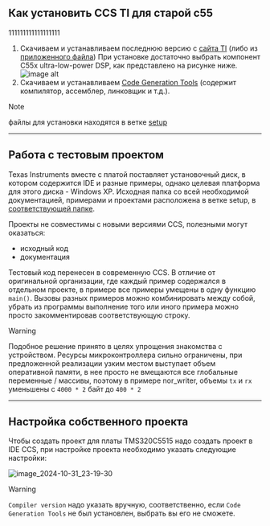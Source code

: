 ## Как установить CCS TI для старой c55
111111111111111111
1) Скачиваем и устанавливаем последнюю версию с [сайта TI](https://www.ti.com/tool/CCSTUDIO) (либо из [приложенного файла](https://github.com/lab-iu6/TMS320C5515/blob/setup/установка/ccs_setup_12.8.1.00005.exe))
   При установке достаточно выбрать компонент C55x ultra-low-power DSP, как представлено на рисунке ниже.
   ![image alt](https://github.com/nargi3/TMS320C5515/tree/assets/setup_components.png)
3) Скачиваем и устанавливаем [Code Generation Tools](https://github.com/lab-iu6/TMS320C5515/blob/setup/установка/ti_cgt_c5500_4.4.1_setup_win32.exe) (содержит компилятор, ассемблер, линковщик и т.д.).

>[!Note]
>файлы для установки находятся в ветке [setup](https://github.com/lab-iu6/TMS320C5515/tree/setup)

----------------
## Работа с тестовым проектом
  
Texas Instruments вместе с платой поставляет установочный диск, в котором содержится IDE и разные примеры, однако целевая платформа для этого диска - Windows XP. Исходная папка со всей необходимой документацией, примерами и проектами расположена в ветке setup, в [соответствующей папке](https://github.com/lab-iu6/TMS320C5515/tree/setup/usbstk5515_v1). 

Проекты не совместимы с новыми версиями CCS, полезными могут оказаться: 
- исходный код
- документация

Тестовый код перенесен в современную CCS. В отличие от оригинальной организации, где каждый пример содержался в отдельном проекте, в примере все примеры умещены в одну функцию ``main()``. Вызовы разных примеров можно комбинировать между собой, убрать из программы выполнение того или иного примера можно просто закомментировав соответствующую строку. 

>[!Warning]
>Подобное решение принято в целях упрощения знакомства с устройством. 
>Ресурсы микроконтроллера сильно ограничены, при предложенной реализации узким местом выступает объем оперативной памяти, в нее просто не вмещаются все глобальные переменные / массивы, поэтому в примере nor_writer, объемы ``tx`` и ``rx`` уменьшены с ``4000 * 2`` байт до ``400 * 2 `` 

----------------
## Настройка собственного проекта

Чтобы создать проект для платы TMS320C5515 надо создать проект в IDE CCS, при настройке проекта необходимо указать следующие настройки:

![image_2024-10-31_23-19-30](https://github.com/user-attachments/assets/3c4af697-6460-4a1d-8bde-de845e32ea3a)

> [!Warning]
> ``Compiler version`` надо указать вручную, соответственно, если ``Code Generation Tools`` не был установлен, выбрать вы его не сможете.


